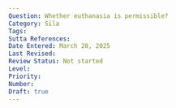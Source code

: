 ```yaml
---
Question: Whether euthanasia is permissible?
Category: Sīla
Tags:
Sutta References:
Date Entered: March 28, 2025
Last Revised:
Review Status: Not started
Level: 
Priority: 
Number: 
Draft: true
---
```

